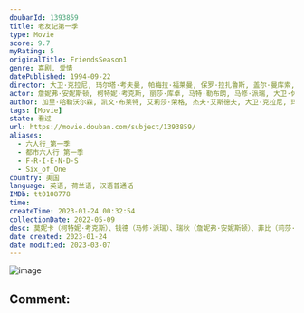 ```yaml
---
doubanId: 1393859
title: 老友记第一季
type: Movie
score: 9.7
myRating: 5
originalTitle: FriendsSeason1
genre: 喜剧, 爱情
datePublished: 1994-09-22
director: 大卫·克拉尼, 玛尔塔·考夫曼, 帕梅拉·福莱曼, 保罗·拉扎鲁斯, 盖尔·曼库索, 阿兰尼·珊福德, 彼得·博内兹, 詹姆斯·伯罗斯, 艾伦·迈尔森, 迈克尔·莱拜克, 罗比·本森
actor: 詹妮弗·安妮斯顿, 柯特妮·考克斯, 丽莎·库卓, 马特·勒布朗, 马修·派瑞, 大卫·休默, 詹姆斯·迈克尔·泰勒, 多里恩·威尔逊, 安东尼·贝克曼, 梅罗拉·哈丁, 斯坦·克里希, 克劳迪娅·希勒, 卡拉·塔姆布雷利, 林·克拉克, 克里斯托弗·米兰达, 伊丽莎白·斯乔利, 詹妮弗·格雷, 梅根·卡瓦纳芙, 贝弗利·加兰, 米歇尔·拉马尔·理查德斯, 诺亚·怀尔, 安丽娜·里德·霍尔, 海伦·亨特, 詹妮弗·格兰特, 乔纳森·斯沃曼, 琼·盖博, undefined, 玛丽安·海根, 卡尔罗·因佩拉托, 乔治·克鲁尼, 汉克·阿扎利亚, 哈里·谢尔, 吉尔·古亚克, 杰·雷诺, 迪克·克拉克, undefined, 罗伯茨·布洛瑟姆, 劳伦·汤姆, 杰克·雷利, 凯莉·克拉克, 科琳·波赫雷, 丽亚·雷米尼, 韦恩·佩雷, 弗里茨·布尔, 克里斯蒂娜·皮克勒斯, 安妮塔·巴罗内, 米歇尔·维特菲尔德, 贝丝·格兰特, 迈克·哈格蒂, 巴里·海恩斯, 乔安·普林格尔, 梅里尔·马科伊, 詹妮弗·路易斯, 杰弗里·洛维尔, 科里亚·刘易斯, 约翰·艾伦·尼尔森, 乔恩·拉威茨, 埃利奥特·古尔德, 杰西卡·赫特, 玛姬·惠勒, 珍妮·希伯特, 西恩·瓦兰, 玛丽·帕特·格里森, 卡米利·萨维奥拉, 凯蒂, 摩根·费尔切尔德, 大卫·塞德尔霍姆, 费舍·史蒂芬斯, 李·加林顿, 布伦达·瓦卡罗, 罗伯特·康斯坦佐, 南茜·瓦伦, 拉里·波恩德克斯特, 乔·格拉什, 文森特·温特莱斯卡, 拉拉·哈里斯, 马克斯·怀特, 杰克·阿姆斯特朗, 詹姆斯·伯罗斯, 索菲亚·米洛斯, 拉里·哈金, 科西莫·福斯科, 南茜·卡萨罗, 马里林·托库达, 埃莉诺·多纳约, 斯图亚特·弗兰特金, 大卫·索贝尔, 杰·阿克沃内
author: 加里·哈勒沃尔森, 凯文·布莱特, 艾莉莎·荣格, 杰夫·艾斯德夫, 大卫·克拉尼, 玛尔塔·考夫曼, IraUngerleiderIraUngerleider
tags: [Movie]
state: 看过
url: https://movie.douban.com/subject/1393859/
aliases:
  - 六人行_第一季
  - 都市六人行_第一季
  - F·R·I·E·N·D·S
  - Six_of_One
country: 美国
language: 英语, 荷兰语, 汉语普通话
IMDb: tt0108778
time: 
createTime: 2023-01-24 00:32:54
collectionDate: 2022-05-09
desc: 莫妮卡（柯特妮·考克斯）、钱德（马修·派瑞）、瑞秋（詹妮弗·安妮斯顿）、菲比（莉莎·库卓）、乔伊（马特·理勃兰）和罗斯（大卫·休谟）是彼此最好的朋友，一起走过十年岁月的点点滴滴。虽然老友们各有各的性...
date created: 2023-01-24
date modified: 2023-03-07
---
```


![image](p2186920269.jpg)

Comment:
---
